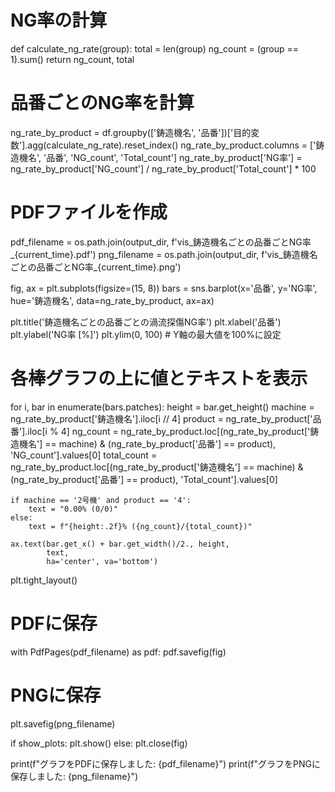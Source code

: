# NG率の計算
def calculate_ng_rate(group):
    total = len(group)
    ng_count = (group == 1).sum()
    return ng_count, total
    
# 品番ごとのNG率を計算
ng_rate_by_product = df.groupby(['鋳造機名', '品番'])['目的変数'].agg(calculate_ng_rate).reset_index()
ng_rate_by_product.columns = ['鋳造機名', '品番', 'NG_count', 'Total_count']
ng_rate_by_product['NG率'] = ng_rate_by_product['NG_count'] / ng_rate_by_product['Total_count'] * 100

# PDFファイルを作成
pdf_filename = os.path.join(output_dir, f'vis_鋳造機名ごとの品番ごとNG率_{current_time}.pdf')
png_filename = os.path.join(output_dir, f'vis_鋳造機名ごとの品番ごとNG率_{current_time}.png')

fig, ax = plt.subplots(figsize=(15, 8))
bars = sns.barplot(x='品番', y='NG率', hue='鋳造機名', data=ng_rate_by_product, ax=ax)

plt.title('鋳造機名ごとの品番ごとの渦流探傷NG率')
plt.xlabel('品番')
plt.ylabel('NG率 [%]')
plt.ylim(0, 100)  # Y軸の最大値を100%に設定

# 各棒グラフの上に値とテキストを表示
for i, bar in enumerate(bars.patches):
    height = bar.get_height()
    machine = ng_rate_by_product['鋳造機名'].iloc[i // 4]
    product = ng_rate_by_product['品番'].iloc[i % 4]
    ng_count = ng_rate_by_product.loc[(ng_rate_by_product['鋳造機名'] == machine) & 
                                      (ng_rate_by_product['品番'] == product), 'NG_count'].values[0]
    total_count = ng_rate_by_product.loc[(ng_rate_by_product['鋳造機名'] == machine) & 
                                         (ng_rate_by_product['品番'] == product), 'Total_count'].values[0]
    
    if machine == '2号機' and product == '4':
        text = "0.00% (0/0)"
    else:
        text = f"{height:.2f}% ({ng_count}/{total_count})"
    
    ax.text(bar.get_x() + bar.get_width()/2., height,
            text,
            ha='center', va='bottom')

plt.tight_layout()

# PDFに保存
with PdfPages(pdf_filename) as pdf:
    pdf.savefig(fig)

# PNGに保存
plt.savefig(png_filename)

if show_plots:
    plt.show()
else:
    plt.close(fig)

print(f"グラフをPDFに保存しました: {pdf_filename}")
print(f"グラフをPNGに保存しました: {png_filename}")
